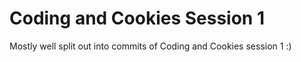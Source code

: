 # Coding and Cookies Session 1

Mostly well split out into commits of Coding and Cookies session 1 :)